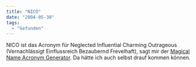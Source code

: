 ```yaml
---
title: "NICO"
date: "2004-05-30"
tags:
  - "Gefunden"
---
```


NICO ist das Acronym für Neglected Influential Charming Outrageous (Vernachlässigt Einflussreich Bezaubernd Frevelhaft), sagt mir der [Magical Name Acronym Generator](http://www.go-quiz.com/acronym/acronym.php). Da hätte ich auch selbst drauf kommen können.
